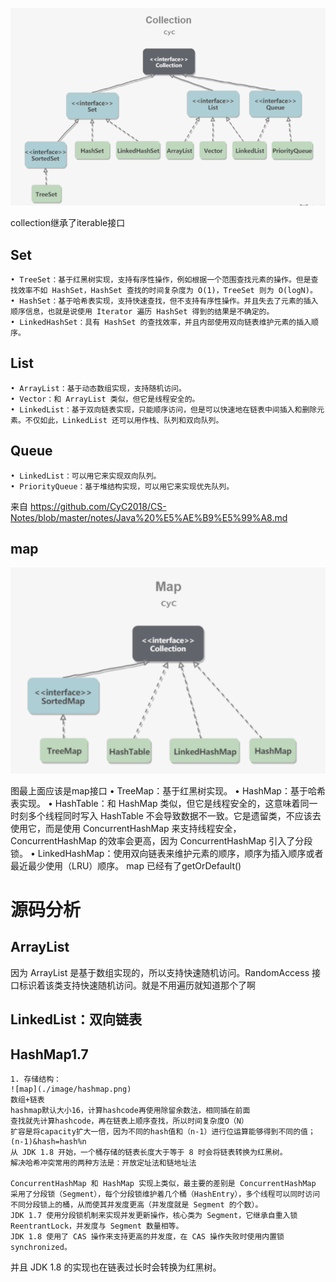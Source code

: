 
![collction](./image/collection.png)

collection继承了iterable接口
## Set
	• TreeSet：基于红黑树实现，支持有序性操作，例如根据一个范围查找元素的操作。但是查找效率不如 HashSet，HashSet 查找的时间复杂度为 O(1)，TreeSet 则为 O(logN)。
	• HashSet：基于哈希表实现，支持快速查找，但不支持有序性操作。并且失去了元素的插入顺序信息，也就是说使用 Iterator 遍历 HashSet 得到的结果是不确定的。
	• LinkedHashSet：具有 HashSet 的查找效率，并且内部使用双向链表维护元素的插入顺序。
## List
	• ArrayList：基于动态数组实现，支持随机访问。
	• Vector：和 ArrayList 类似，但它是线程安全的。
	• LinkedList：基于双向链表实现，只能顺序访问，但是可以快速地在链表中间插入和删除元素。不仅如此，LinkedList 还可以用作栈、队列和双向队列。
## Queue
	• LinkedList：可以用它来实现双向队列。
	• PriorityQueue：基于堆结构实现，可以用它来实现优先队列。

来自 <https://github.com/CyC2018/CS-Notes/blob/master/notes/Java%20%E5%AE%B9%E5%99%A8.md> 

## map

![map](./image/map.png)

图最上面应该是map接口
• TreeMap：基于红黑树实现。
• HashMap：基于哈希表实现。
• HashTable：和 HashMap 类似，但它是线程安全的，这意味着同一时刻多个线程同时写入 HashTable 不会导致数据不一致。它是遗留类，不应该去使用它，而是使用 ConcurrentHashMap 来支持线程安全，ConcurrentHashMap 的效率会更高，因为 ConcurrentHashMap 引入了分段锁。
• LinkedHashMap：使用双向链表来维护元素的顺序，顺序为插入顺序或者最近最少使用（LRU）顺序。
map 已经有了getOrDefault()

# 源码分析
## ArrayList
因为 ArrayList 是基于数组实现的，所以支持快速随机访问。RandomAccess 接口标识着该类支持快速随机访问。就是不用遍历就知道那个了啊
## LinkedList：双向链表
## HashMap1.7
	1. 存储结构：
	![map](./image/hashmap.png)
	数组+链表
	hashmap默认大小16，计算hashcode再使用除留余数法，相同插在前面
	查找就先计算hashcode，再在链表上顺序查找，所以时间复杂度O（N）
	扩容是将capacity扩大一倍，因为不同的hash值和（n-1）进行位运算能够得到不同的值；(n-1)&hash=hash%n
	从 JDK 1.8 开始，一个桶存储的链表长度大于等于 8 时会将链表转换为红黑树。
	解决哈希冲突常用的两种方法是：开放定址法和链地址法
	
	ConcurrentHashMap 和 HashMap 实现上类似，最主要的差别是 ConcurrentHashMap 采用了分段锁（Segment），每个分段锁维护着几个桶（HashEntry），多个线程可以同时访问不同分段锁上的桶，从而使其并发度更高（并发度就是 Segment 的个数）。
	JDK 1.7 使用分段锁机制来实现并发更新操作，核心类为 Segment，它继承自重入锁 ReentrantLock，并发度与 Segment 数量相等。
	JDK 1.8 使用了 CAS 操作来支持更高的并发度，在 CAS 操作失败时使用内置锁 synchronized。
并且 JDK 1.8 的实现也在链表过长时会转换为红黑树。